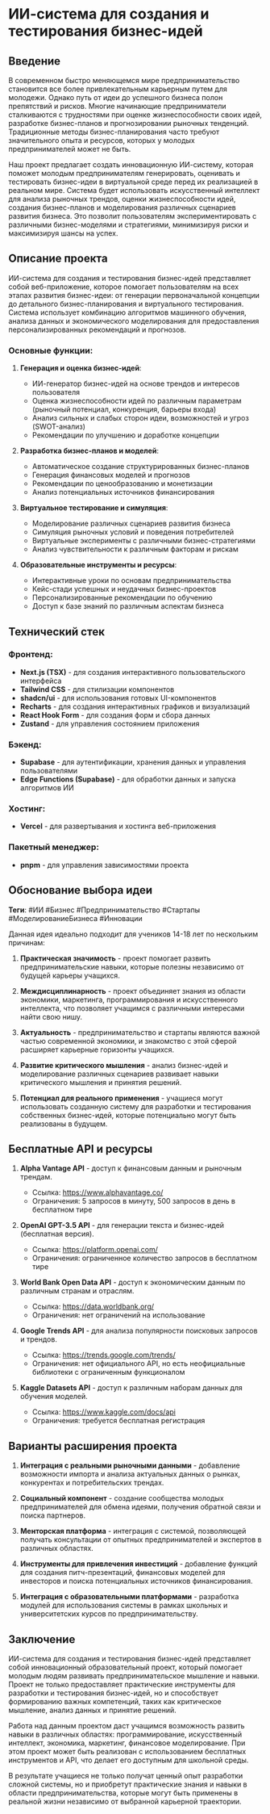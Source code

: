 # ИИ-система для создания и тестирования бизнес-идей

## Введение

В современном быстро меняющемся мире предпринимательство становится все более привлекательным карьерным путем для молодежи. Однако путь от идеи до успешного бизнеса полон препятствий и рисков. Многие начинающие предприниматели сталкиваются с трудностями при оценке жизнеспособности своих идей, разработке бизнес-планов и прогнозировании рыночных тенденций. Традиционные методы бизнес-планирования часто требуют значительного опыта и ресурсов, которых у молодых предпринимателей может не быть.

Наш проект предлагает создать инновационную ИИ-систему, которая поможет молодым предпринимателям генерировать, оценивать и тестировать бизнес-идеи в виртуальной среде перед их реализацией в реальном мире. Система будет использовать искусственный интеллект для анализа рыночных трендов, оценки жизнеспособности идей, создания бизнес-планов и моделирования различных сценариев развития бизнеса. Это позволит пользователям экспериментировать с различными бизнес-моделями и стратегиями, минимизируя риски и максимизируя шансы на успех.

## Описание проекта

ИИ-система для создания и тестирования бизнес-идей представляет собой веб-приложение, которое помогает пользователям на всех этапах развития бизнес-идеи: от генерации первоначальной концепции до детального бизнес-планирования и виртуального тестирования. Система использует комбинацию алгоритмов машинного обучения, анализа данных и экономического моделирования для предоставления персонализированных рекомендаций и прогнозов.

### Основные функции:

1. **Генерация и оценка бизнес-идей**:
   - ИИ-генератор бизнес-идей на основе трендов и интересов пользователя
   - Оценка жизнеспособности идей по различным параметрам (рыночный потенциал, конкуренция, барьеры входа)
   - Анализ сильных и слабых сторон идеи, возможностей и угроз (SWOT-анализ)
   - Рекомендации по улучшению и доработке концепции

2. **Разработка бизнес-планов и моделей**:
   - Автоматическое создание структурированных бизнес-планов
   - Генерация финансовых моделей и прогнозов
   - Рекомендации по ценообразованию и монетизации
   - Анализ потенциальных источников финансирования

3. **Виртуальное тестирование и симуляция**:
   - Моделирование различных сценариев развития бизнеса
   - Симуляция рыночных условий и поведения потребителей
   - Виртуальные эксперименты с различными бизнес-стратегиями
   - Анализ чувствительности к различным факторам и рискам

4. **Образовательные инструменты и ресурсы**:
   - Интерактивные уроки по основам предпринимательства
   - Кейс-стади успешных и неудачных бизнес-проектов
   - Персонализированные рекомендации по обучению
   - Доступ к базе знаний по различным аспектам бизнеса

## Технический стек

### Фронтенд:
- **Next.js (TSX)** - для создания интерактивного пользовательского интерфейса
- **Tailwind CSS** - для стилизации компонентов
- **shadcn/ui** - для использования готовых UI-компонентов
- **Recharts** - для создания интерактивных графиков и визуализаций
- **React Hook Form** - для создания форм и сбора данных
- **Zustand** - для управления состоянием приложения

### Бэкенд:
- **Supabase** - для аутентификации, хранения данных и управления пользователями
- **Edge Functions (Supabase)** - для обработки данных и запуска алгоритмов ИИ

### Хостинг:
- **Vercel** - для развертывания и хостинга веб-приложения

### Пакетный менеджер:
- **pnpm** - для управления зависимостями проекта

## Обоснование выбора идеи

**Теги**: #ИИ #Бизнес #Предпринимательство #Стартапы #МоделированиеБизнеса #Инновации

Данная идея идеально подходит для учеников 14-18 лет по нескольким причинам:

1. **Практическая значимость** - проект помогает развить предпринимательские навыки, которые полезны независимо от будущей карьеры учащихся.

2. **Междисциплинарность** - проект объединяет знания из области экономики, маркетинга, программирования и искусственного интеллекта, что позволяет учащимся с различными интересами найти свою нишу.

3. **Актуальность** - предпринимательство и стартапы являются важной частью современной экономики, и знакомство с этой сферой расширяет карьерные горизонты учащихся.

4. **Развитие критического мышления** - анализ бизнес-идей и моделирование различных сценариев развивает навыки критического мышления и принятия решений.

5. **Потенциал для реального применения** - учащиеся могут использовать созданную систему для разработки и тестирования собственных бизнес-идей, которые потенциально могут быть реализованы в будущем.

## Бесплатные API и ресурсы

1. **Alpha Vantage API** - доступ к финансовым данным и рыночным трендам.
   - Ссылка: https://www.alphavantage.co/
   - Ограничения: 5 запросов в минуту, 500 запросов в день в бесплатном тире

2. **OpenAI GPT-3.5 API** - для генерации текста и бизнес-идей (бесплатная версия).
   - Ссылка: https://platform.openai.com/
   - Ограничения: ограниченное количество запросов в бесплатном тире

3. **World Bank Open Data API** - доступ к экономическим данным по различным странам и отраслям.
   - Ссылка: https://data.worldbank.org/
   - Ограничения: нет ограничений на использование

4. **Google Trends API** - для анализа популярности поисковых запросов и трендов.
   - Ссылка: https://trends.google.com/trends/
   - Ограничения: нет официального API, но есть неофициальные библиотеки с ограниченным функционалом

5. **Kaggle Datasets API** - доступ к различным наборам данных для обучения моделей.
   - Ссылка: https://www.kaggle.com/docs/api
   - Ограничения: требуется бесплатная регистрация

## Варианты расширения проекта

1. **Интеграция с реальными рыночными данными** - добавление возможности импорта и анализа актуальных данных о рынках, конкурентах и потребительских трендах.

2. **Социальный компонент** - создание сообщества молодых предпринимателей для обмена идеями, получения обратной связи и поиска партнеров.

3. **Менторская платформа** - интеграция с системой, позволяющей получать консультации от опытных предпринимателей и экспертов в различных областях.

4. **Инструменты для привлечения инвестиций** - добавление функций для создания питч-презентаций, финансовых моделей для инвесторов и поиска потенциальных источников финансирования.

5. **Интеграция с образовательными платформами** - разработка модулей для использования системы в рамках школьных и университетских курсов по предпринимательству.

## Заключение

ИИ-система для создания и тестирования бизнес-идей представляет собой инновационный образовательный проект, который помогает молодым людям развивать предпринимательское мышление и навыки. Проект не только предоставляет практические инструменты для разработки и тестирования бизнес-идей, но и способствует формированию важных компетенций, таких как критическое мышление, анализ данных и принятие решений.

Работа над данным проектом даст учащимся возможность развить навыки в различных областях: программирование, искусственный интеллект, экономика, маркетинг, финансовое моделирование. При этом проект может быть реализован с использованием бесплатных инструментов и API, что делает его доступным для школьной среды.

В результате учащиеся не только получат ценный опыт разработки сложной системы, но и приобретут практические знания и навыки в области предпринимательства, которые могут быть применены в реальной жизни независимо от выбранной карьерной траектории.
